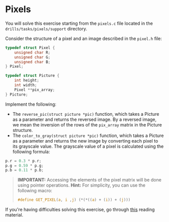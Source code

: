 # Pixels

You will solve this exercise starting from the `pixels.c` file located in the `drills/tasks/pixels/support` directory.

Consider the structure of a pixel and an image described in the `pixel.h` file:

```c
typedef struct Pixel {
    unsigned char R;
    unsigned char G;
    unsigned char B;
} Pixel;

typedef struct Picture {
    int height;
    int width;
    Pixel **pix_array;
} Picture;
```

Implement the following:

- The `reverse_pic(struct picture *pic)` function, which takes a Picture as a parameter and returns the reversed image.
By a reversed image, we mean the inversion of the rows of the `pix_array` matrix in the Picture structure.
- The `color_to_gray(struct picture *pic)` function, which takes a Picture as a parameter and returns the new image by converting each pixel to its grayscale value.
The grayscale value of a pixel is calculated using the following formula:

```c
p.r = 0.3 * p.r;
p.g = 0.59 * p.g;
p.b = 0.11 * p.b;
```

> **IMPORTANT:**
> Accessing the elements of the pixel matrix will be done using pointer operations.
> **Hint:** For simplicity, you can use the following macro:
>
> ```c
> #define GET_PIXEL(a, i ,j) (*(*((a) + (i)) + (j)))
> ```

If you're having difficulties solving this exercise, go through [this](../../../reading/memory-operations.md) reading material.
